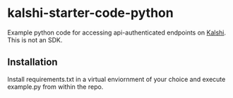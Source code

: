 # kalshi-starter-code-python
Example python code for accessing api-authenticated endpoints on [Kalshi](https://kalshi.com). This is not an SDK. 

## Installation 
Install requirements.txt in a virtual enviornment of your choice and execute example.py from within the repo. 
